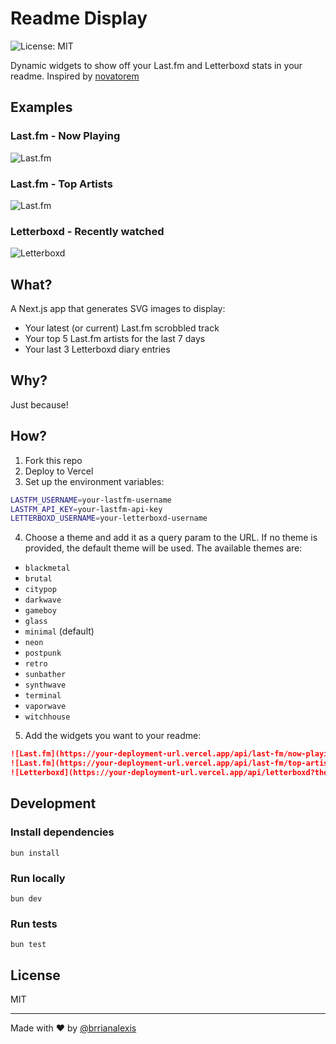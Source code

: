 # Readme Display

![License: MIT](https://img.shields.io/badge/License-MIT-yellow.svg)

Dynamic widgets to show off your Last.fm and Letterboxd stats in your readme. Inspired by [novatorem](https://github.com/novatorem/novatorem)

## Examples

### Last.fm - Now Playing

![Last.fm](https://readme-display.vercel.app/api/last-fm/now-playing?theme=vaporwave)

### Last.fm - Top Artists

![Last.fm](https://readme-display.vercel.app/api/last-fm/top-artists?theme=vaporwave)

### Letterboxd - Recently watched

![Letterboxd](https://readme-display.vercel.app/api/letterboxd?theme=vaporwave)

## What?

A Next.js app that generates SVG images to display:

- Your latest (or current) Last.fm scrobbled track
- Your top 5 Last.fm artists for the last 7 days
- Your last 3 Letterboxd diary entries

## Why?

Just because!

## How?

1. Fork this repo
2. Deploy to Vercel
3. Set up the environment variables:

```zsh
LASTFM_USERNAME=your-lastfm-username
LASTFM_API_KEY=your-lastfm-api-key
LETTERBOXD_USERNAME=your-letterboxd-username
```

4. Choose a theme and add it as a query param to the URL. If no theme is provided, the default theme will be used. The available themes are:

- `blackmetal`
- `brutal`
- `citypop`
- `darkwave`
- `gameboy`
- `glass`
- `minimal` (default)
- `neon`
- `postpunk`
- `retro`
- `sunbather`
- `synthwave`
- `terminal`
- `vaporwave`
- `witchhouse`

5. Add the widgets you want to your readme:

```markdown
![Last.fm](https://your-deployment-url.vercel.app/api/last-fm/now-playing?theme=brutal)
![Last.fm](https://your-deployment-url.vercel.app/api/last-fm/top-artists?theme=darkwave)
![Letterboxd](https://your-deployment-url.vercel.app/api/letterboxd?theme=postpunk)
```

## Development

### Install dependencies

```
bun install
```

### Run locally

```
bun dev
```

### Run tests

```
bun test
```

## License

MIT

---

Made with ❤️ by [@brrianalexis](https://github.com/brrianalexis)

